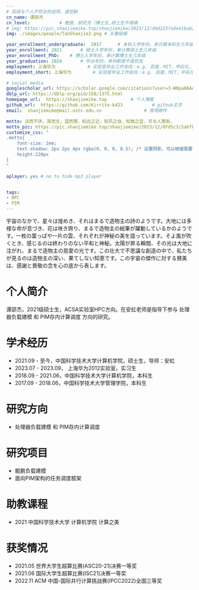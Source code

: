 ```yaml
---
# 后续与个人不符合的选项，请空缺
cn_name: 谭邵杰
cn_level:           # 教授，研究员（博士生,硕士生不用填
# img: https://pic.shaojiemike.top/shaojiemike/2023/12/d4d223fade41ba62f09917f864b27c7e.png # 头像链接
img: ./images/people/TanShaojie2.png # 头像链接

year_enrollment_undergraduate:  2017      # 本科入学年份，来计算本科生几年级
year_enrollment: 2021       # 硕士入学年份，来计算硕士生几年级
year_enrollment_PhD:    # 博士入学年份，来计算博士生几年级
year_graduation: 2024       # 毕业年份，来判断是不是校友
employment: 上海华为            # 实验室毕业工作去向：e.g. 百度，MIT，中石化，公务员
employment_short: 上海华为        # 实验室毕业工作去向：e.g. 百度，MIT，中石化，公务员

# social media
googlescholar_url: https://scholar.google.com/citations?user=3-W0pa0AAAAJ         # googlescholar
dblp_url: https://dblp.org/pid/158/1375.html 
homepage_url:  https://shaojiemike.top         # 个人博客
github_url:  https://github.com/Kirrito-k423           # github主页
email:  shaojiemike@mail.ustc.edu.cn                # 常用邮件

motto: 淡而不厌，简而文，温而理，知远之近，知风之自，知微之显，可与人德矣。
motto_pic: https://pic.shaojiemike.top/shaojiemike/2023/12/8fd5c1c5abfb5149af6d082f7b3978c1.png
customize_css: "
.motto{
    font-size: 2em;
    text-shadow: 2px 2px 4px rgba(0, 0, 0, 0.5); /* 设置阴影，可以根据需要调整阴影的偏移和颜色 */
    height:220px
}
"

aplayer: yes # no to hide mp3 player


tags:
- HPC
- PIM
---
```


宇宙のなかで、星々は煌めき、それはまるで造物主の詩のようです。大地には多様な命が息づき、花は咲き誇り、まるで造物主の絵筆が躍動しているかのようです。一枚の葉っぱや一片の雲、それぞれが神秘の美を語っています。そよ風が吹くとき、感じるのは終わりのない平和と神秘。太陽が昇る瞬間、その光は大地に注がれ、まるで造物主の慈愛の光です。この壮大で不思議な創造の中で、私たちが見るのは造物主の深い、果てしない知恵です。この宇宙の傑作に対する賛美は、感謝と畏敬の念を心の底から表します。

# 个人简介

谭邵杰，2021级硕士生，ACSA实验室HPC方向。在安虹老师是指导下参与 处理器负载建模 和 PIM存内计算调度 方向的研究。

# 学术经历

* 2021.09 - 至今，中国科学技术大学计算机学院，硕士生，导师：安虹
* 2023.07 - 2023.09， 上海华为2012实验室，实习生
* 2018.09 - 2021.06，中国科学技术大学计算机学院，本科生
* 2017.09 - 2018.06，中国科学技术大学管理学院，本科生

# 研究方向

* 处理器负载建模 和 PIM存内计算调度

# 研究项目

* 鲲鹏负载建模
* 面向PIM架构的任务调度框架

# 助教课程

* 2021     中国科学技术大学 计算机学院 计算之美

# 获奖情况

* 2021.05    世界大学生超算比赛(ASC20-21)决赛一等奖
* 2021.06    国际大学生超算比赛(ISC21)决赛一等奖
* 2022.11    ACM 中国-国际并行计算挑战赛(IPCC2022)全国三等奖
